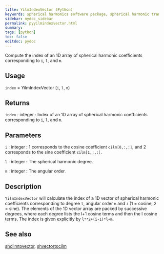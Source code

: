 ```yaml
---
title: YilmIndexVector (Python)
keywords: spherical harmonics software package, spherical harmonic transform, legendre functions, multitaper spectral analysis, fortran, Python, gravity, magnetic field
sidebar: mydoc_sidebar
permalink: pyyilmindexvector.html
summary:
tags: [python]
toc: false
editdoc: pydoc
---
```


Compute the index of an 1D array of spherical harmonic coefficients corresponding to `i`, `l`, and `m`.

## Usage

`index` = YilmIndexVector (`i`, `l`, `m`)

## Returns

`index` : integer 
:   Index of an 1D array of spherical harmonic coefficients corresponding to `i`, `l`, and `m`.

## Parameters

`i` : integer
:   1 corresponds to the cosine coefficient `cilm[0,:,:]`, and 2 corresponds to the sine coefficient `cilm[1,:,:]`.

`l` : integer
:   The spherical harmonic degree.

`m` : integer
:   The angular order.

## Description

`YilmIndexVector` will calculate the index of a 1D vector of spherical harmonic coefficients corresponding to degree `l`, angular order `m` and `i` (1 = cosine, 2 = sine). The elements of the 1D vector array are packed by successive degrees, where each degree lists the l+1 cosine terms and then the l cosine terms. The index is given explicitly by `l**2+(i-1)*l+m`.

## See also

[shcilmtovector](pyshcilmtovector.html), [shvectortocilm](pyshvectortocilm.html)
